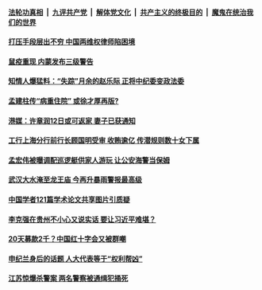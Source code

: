 ####  [法轮功真相](../../../../basic/blob/master/README.md?t=07081103) &nbsp;|&nbsp; [九评共产党](../../../../9ping.md/blob/master/README.md?t=07081103) &nbsp;|&nbsp; [解体党文化](../../../../jtdwh.md/blob/master/README.md?t=07081103)  &nbsp;|&nbsp; [共产主义的终极目的](../../../../gczydzjmd.md/blob/master/README.md?t=07081103) &nbsp;|&nbsp; [魔鬼在统治我们的世界](../../../../mgztzwmdsj.md/blob/master/README.md?t=07081103) 

#### [打压手段层出不穷 中国两维权律师陷困境](../pages/soh5/398524.md?t=07081103) 
#### [鼠疫重现 内蒙发布三级警告](../pages/soh5/398506.md?t=07081103) 
#### [知情人爆猛料：“失踪”月余的赵乐际 正将中纪委变政法委](../pages/soh5/398296.md?t=07081103) 
#### [孟建柱传“病重住院” 或徐才厚再版?](../pages/soh5/398380.md?t=07081103) 
#### [港媒：许章润12日或可返家 妻子已获通知](../pages/soh5/398347.md?t=07081103) 
#### [工行上海分行前行长顾国明受审 收贿逾亿 传潜规则数十女下属](../pages/soh5/398287.md?t=07081103) 
#### [孟宏伟被曝调配巡逻艇供家人游玩 让公安海警当保姆](../pages/soh5/398248.md?t=07081103) 
#### [武汉大水淹至龙王庙 今再升暴雨警报最高级](../pages/soh5/398209.md?t=07081103) 
#### [中国学者121篇学术论文共享图片引质疑 ](../pages/soh5/398164.md?t=07081103) 
#### [李克强在贵州不小心又说实话 要让习近平难堪？](../pages/soh5/398176.md?t=07081103) 
#### [20天募款2千？中国红十字会又被群嘲](../pages/soh5/398107.md?t=07081103) 
#### [申纪兰身后的话题 人大代表等于“权利帮凶”](../pages/soh5/398131.md?t=07081103) 
#### [江苏惊爆杀警案  两名警察被通缉犯捅死](../pages/soh5/398077.md?t=07081103) 

